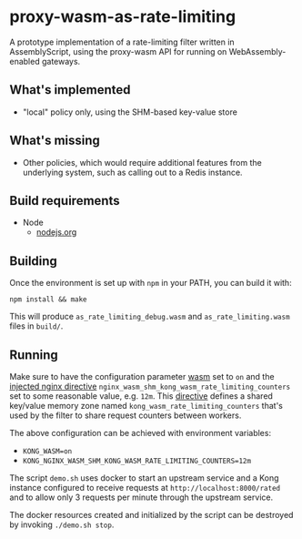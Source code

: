 # proxy-wasm-as-rate-limiting

A prototype implementation of a rate-limiting filter written in AssemblyScript,
using the proxy-wasm API for running on WebAssembly-enabled gateways.

## What's implemented

* "local" policy only, using the SHM-based key-value store

## What's missing

* Other policies, which would require additional features from the
  underlying system, such as calling out to a Redis instance.

## Build requirements

* Node
  * [nodejs.org](https://nodejs.org)

## Building

Once the environment is set up with `npm` in your PATH,
you can build it with:

```
npm install && make
```

This will produce `as_rate_limiting_debug.wasm` and `as_rate_limiting.wasm`
files in `build/`.

## Running

Make sure to have the configuration parameter [wasm](https://docs.konghq.com/gateway/latest/reference/configuration/#webassembly-wasm-section)
set to `on` and the [injected nginx directive](https://docs.konghq.com/gateway/latest/reference/nginx-directives)
`nginx_wasm_shm_kong_wasm_rate_limiting_counters` set
to some reasonable value, e.g. `12m`. This [directive](https://github.com/Kong/ngx_wasm_module/blob/main/docs/DIRECTIVES.md#shm_kv)
defines a shared key/value memory zone named `kong_wasm_rate_limiting_counters`
that's used by the filter to share request counters between workers.

The above configuration can be achieved with environment variables:
 - `KONG_WASM=on`
 - `KONG_NGINX_WASM_SHM_KONG_WASM_RATE_LIMITING_COUNTERS=12m`

The script `demo.sh` uses docker to start an upstream service and a Kong
instance configured to receive requests at `http://localhost:8000/rated` and to
allow only 3 requests per minute through the upstream service.

The docker resources created and initialized by the script can be destroyed by
invoking `./demo.sh stop`.
